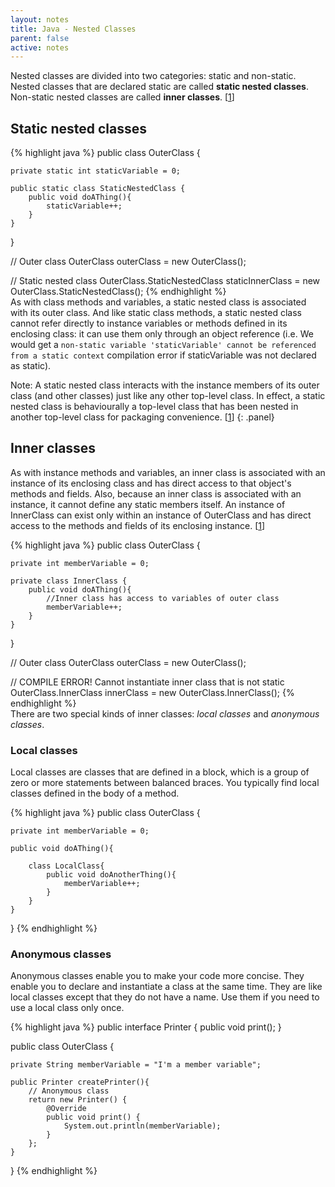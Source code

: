 ```yaml
---
layout: notes
title: Java - Nested Classes
parent: false
active: notes
---
```


Nested classes are divided into two categories: static and non-static. Nested classes that are declared static are called **static nested classes**. Non-static nested classes are called **inner classes**. [[1]]

## Static nested classes

{% highlight java %}
public class OuterClass {

    private static int staticVariable = 0;

    public static class StaticNestedClass {
        public void doAThing(){
            staticVariable++;
        }
    }
}

// Outer class
OuterClass outerClass = new OuterClass();

// Static nested class
OuterClass.StaticNestedClass staticInnerClass = new OuterClass.StaticNestedClass();
{% endhighlight %}
<br>
As with class methods and variables, a static nested class is associated with its outer class. And like static class methods, a static nested class cannot refer directly to instance variables or methods defined in its enclosing class: it can use them only through an object reference (i.e. We would get a `non-static variable 'staticVariable' cannot be referenced from a static context` compilation error if staticVariable was not declared as static).

Note: A static nested class interacts with the instance members of its outer class (and other classes) just like any other top-level class. In effect, a static nested class is behaviourally a top-level class that has been nested in another top-level class for packaging convenience. [[1]]
{: .panel}

## Inner classes

As with instance methods and variables, an inner class is associated with an instance of its enclosing class and has direct access to that object's methods and fields. Also, because an inner class is associated with an instance, it cannot define any static members itself. An instance of InnerClass can exist only within an instance of OuterClass and has direct access to the methods and fields of its enclosing instance. [[1]]

{% highlight java %}
public class OuterClass {

    private int memberVariable = 0;

    private class InnerClass {
        public void doAThing(){
            //Inner class has access to variables of outer class
            memberVariable++;
        }
    }
}

// Outer class
OuterClass outerClass = new OuterClass();

// COMPILE ERROR! Cannot instantiate inner class that is not static
OuterClass.InnerClass innerClass = new OuterClass.InnerClass();
{% endhighlight %}
<br>
There are two special kinds of inner classes: _local classes_ and _anonymous classes_.

### Local classes

Local classes are classes that are defined in a block, which is a group of zero or more statements between balanced braces. You typically find local classes defined in the body of a method.

{% highlight java %}
public class OuterClass {

    private int memberVariable = 0;

    public void doAThing(){

        class LocalClass{
            public void doAnotherThing(){
                memberVariable++;
            }
        }
    }
}
{% endhighlight %}

### Anonymous classes

Anonymous classes enable you to make your code more concise. They enable you to declare and instantiate a class at the same time. They are like local classes except that they do not have a name. Use them if you need to use a local class only once.

{% highlight java %}
public interface Printer {
    public void print();
}

public class OuterClass {

    private String memberVariable = "I'm a member variable";

    public Printer createPrinter(){
        // Anonymous class
        return new Printer() {
            @Override
            public void print() {
                System.out.println(memberVariable);
            }
        };
    }
}
{% endhighlight %}

[1]: http://docs.oracle.com/javase/tutorial/java/javaOO/nested.html "Nested Classes"
[2]: https://jcp.org/aboutJava/communityprocess/maintenance/JLS/innerclasses.pdf "Inner classes specification"
